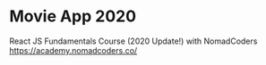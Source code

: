 # Movie App 2020 

React JS Fundamentals Course (2020 Update!) with NomadCoders
https://academy.nomadcoders.co/